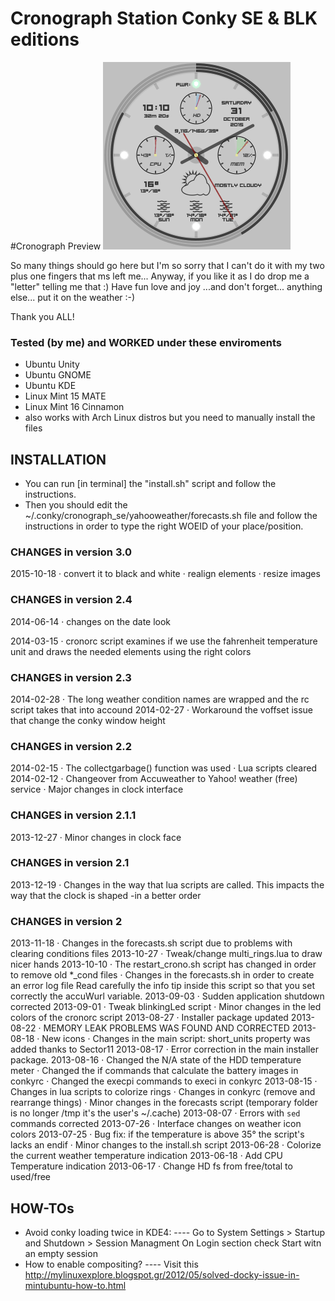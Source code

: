 # Cronograph Station Conky SE & BLK editions

#Cronograph Preview
![Cronograph Preview](https://github.com/drxspace/cronoconky/blob/master/crono-running.gif)

So many things should go here but I'm so sorry that I can't do it with my two
plus one fingers that ms left me...
Anyway, if you like it as I do drop me a "letter" telling me that :)
Have fun love and joy ...and don't forget... anything else...
put it on the weather :-)

Thank you ALL!


### Tested (by me) and WORKED under these enviroments

- Ubuntu Unity
- Ubuntu GNOME
- Ubuntu KDE
- Linux Mint 15 MATE
- Linux Mint 16 Cinnamon
- also works with Arch Linux distros but you need to manually install the files


## INSTALLATION

- You can run [in terminal] the "install.sh" script and follow the instructions.
- Then you should edit the ~/.conky/cronograph_se/yahooweather/forecasts.sh file
  and follow the instructions in order to type the right WOEID of your
  place/position.


### CHANGES in version 3.0

2015-10-18
· convert it to black and white
· realign elements
· resize images

### CHANGES in version 2.4

2014-06-14
· changes on the date look

2014-03-15
· cronorc script examines if we use the fahrenheit temperature unit and draws the
  needed elements using the right colors

### CHANGES in version 2.3

2014-02-28
· The long weather condition names are wrapped and the rc script takes that into
  accound
2014-02-27
· Workaround the voffset issue that change the conky window height

### CHANGES in version 2.2

2014-02-15
· The collectgarbage() function was used
· Lua scripts cleared
2014-02-12
· Changeover from Accuweather to Yahoo! weather (free) service
· Major changes in clock interface


### CHANGES in version 2.1.1

2013-12-27
· Minor changes in clock face


### CHANGES in version 2.1

2013-12-19
· Changes in the way that lua scripts are called. This impacts the way that the
  clock is shaped -in a better order


### CHANGES in version 2

2013-11-18
· Changes in the forecasts.sh script due to problems with clearing conditions
  files
2013-10-27
· Tweak/change multi_rings.lua to draw nicer hands
2013-10-10
· The restart_crono.sh script has changed in order to remove old *_cond files
· Changes in the forecasts.sh in order to create an error log file
  Read carefully the info tip inside this script so that you set correctly the
  accuWurl variable.
2013-09-03
· Sudden application shutdown corrected
2013-09-01
· Tweak blinkingLed script
· Minor changes in the led colors of the cronorc script
2013-08-27
· Installer package updated
2013-08-22
· MEMORY LEAK PROBLEMS WAS FOUND AND CORRECTED
2013-08-18
· New icons
· Changes in the main script: short_units property was added thanks to Sector11
2013-08-17
· Error correction in the main installer package.
2013-08-16
· Changed the N/A state of the HDD temperature meter
· Changed the if commands that calculate the battery images in conkyrc
· Changed the execpi commands to execi in conkyrc
2013-08-15
· Changes in lua scripts to colorize rings
· Changes in conkyrc (remove and rearrange things)
· Minor changes in the forecasts script (temporary folder is no longer /tmp it's
  the user's ~/.cache)
2013-08-07
· Errors with `sed` commands corrected
2013-07-26
· Interface changes on weather icon colors
2013-07-25
· Bug fix: if the temperature is above 35° the script's lacks an endif
· Minor changes to the install.sh script
2013-06-28
· Colorize the current weather temperature indication
2013-06-18
· Add CPU Temperature indication
2013-06-17
· Change HD fs from free/total to used/free


## HOW-TOs

- Avoid conky loading twice in KDE4:
---- Go to System Settings > Startup and Shutdown > Session Managment
     On Login section check Start witn an empty session
- How to enable compositing?
---- Visit this http://mylinuxexplore.blogspot.gr/2012/05/solved-docky-issue-in-mintubuntu-how-to.html


